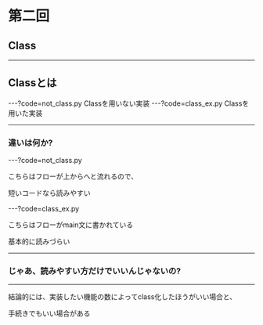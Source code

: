 # 第二回 
## Class

---

## Classとは

---?code=not_class.py
Classを用いない実装
---?code=class_ex.py
Classを用いた実装

---

### 違いは何か?

---?code=not_class.py

こちらはフローが上からへと流れるので、

短いコードなら読みやすい

---?code=class_ex.py

こちらはフローがmain文に書かれている

基本的に読みづらい

---

### じゃあ、読みやすい方だけでいいんじゃないの?

---

結論的には、実装したい機能の数によってclass化したほうがいい場合と、

手続きでもいい場合がある
